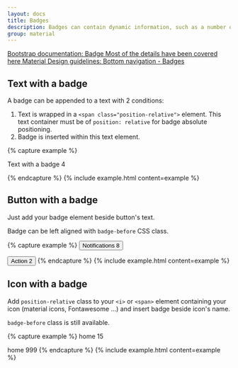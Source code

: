 ```yaml
---
layout: docs
title: Badges
description: Badges can contain dynamic information, such as a number of pending requests.
group: material
---
```


<div class="list-group my-2 my-lg-5">
    <a href="{{ site.baseurl }}/docs/{{ site.docs_version }}/components/badge/" target="_blank" class="list-group-item list-group-item-action d-flex list-group-item-two-line font-weight-bold">
    <span class="list-group-item-icon lgi-icon-bs"></span>
      <span class="list-group-item-text">
        <span>Bootstrap documentation: Badge</span>
        <span>Most of the details have been covered here</span>
      </span>
    </a>
    <a href="https://material.io/components/bottom-navigation#behavior" target="_blank" class="list-group-item list-group-item-action d-flex font-weight-bold">
    <span class="list-group-item-icon lgi-icon-md"></span>
    Material Design guidelines: Bottom navigation - Badges</a>
</div>

## Text with a badge

A badge can be appended to a text with 2 conditions:

1. Text is wrapped in a `<span class="position-relative">` element. This text container must be of `position: relative` for badge absolute positioning.
1. Badge is inserted within this text element.

{% capture example %}
<p class="typography-body-1">
  <span class="position-relative">Text with a badge
    <span class="badge badge-primary">4</span>
  </span>
</p>
{% endcapture %}
{% include example.html content=example %}

## Button with a badge

Just add your badge element beside button's text.

Badge can be left aligned with `badge-before` CSS class.

{% capture example %}
<button type="button" class="btn btn-primary">
  Notifications
  <span class="badge badge-danger">8</span>
</button>

<button type="button" class="btn btn-primary ml-5">
  Action
  <span class="badge badge-secondary badge-before">2</span>
</button>
{% endcapture %}
{% include example.html content=example %}

## Icon with a badge

Add `position-relative` class to your `<i>` or `<span>` element containing your icon (material icons, Fontawesome ...) and insert badge beside icon's name.

`badge-before` class is still available.

{% capture example %}
<span class="material-icons position-relative">
  home
  <span class="badge badge-danger">15</span>
</span>

<span class="material-icons position-relative ml-5">
  home
  <span class="badge badge-danger badge-before">999</span>
</span>
{% endcapture %}
{% include example.html content=example %}
